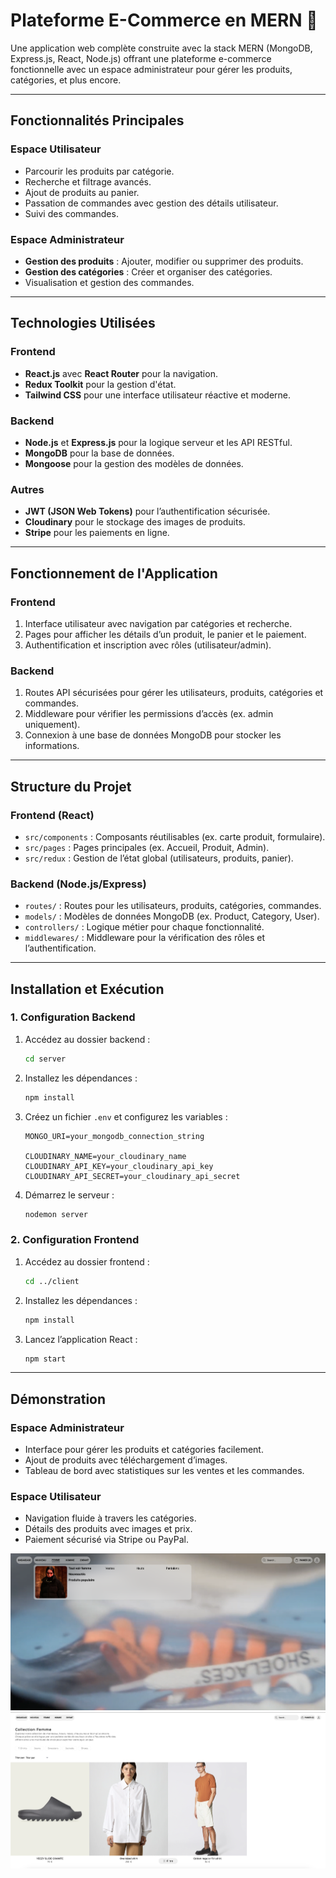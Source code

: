 # Plateforme E-Commerce en MERN 🛒

Une application web complète construite avec la stack MERN (MongoDB, Express.js, React, Node.js) offrant une plateforme e-commerce fonctionnelle avec un espace administrateur pour gérer les produits, catégories, et plus encore.

---

## Fonctionnalités Principales

### **Espace Utilisateur**
- Parcourir les produits par catégorie.
- Recherche et filtrage avancés.
- Ajout de produits au panier.
- Passation de commandes avec gestion des détails utilisateur.
- Suivi des commandes.

### **Espace Administrateur**
- **Gestion des produits** : Ajouter, modifier ou supprimer des produits.
- **Gestion des catégories** : Créer et organiser des catégories.
- Visualisation et gestion des commandes.

---

## Technologies Utilisées

### **Frontend**
- **React.js** avec **React Router** pour la navigation.
- **Redux Toolkit** pour la gestion d'état.
- **Tailwind CSS** pour une interface utilisateur réactive et moderne.

### **Backend**
- **Node.js** et **Express.js** pour la logique serveur et les API RESTful.
- **MongoDB** pour la base de données.
- **Mongoose** pour la gestion des modèles de données.

### **Autres**
- **JWT (JSON Web Tokens)** pour l’authentification sécurisée.
- **Cloudinary** pour le stockage des images de produits.
- **Stripe** pour les paiements en ligne.

---

## Fonctionnement de l'Application

### **Frontend**
1. Interface utilisateur avec navigation par catégories et recherche.
2. Pages pour afficher les détails d’un produit, le panier et le paiement.
3. Authentification et inscription avec rôles (utilisateur/admin).

### **Backend**
1. Routes API sécurisées pour gérer les utilisateurs, produits, catégories et commandes.
2. Middleware pour vérifier les permissions d’accès (ex. admin uniquement).
3. Connexion à une base de données MongoDB pour stocker les informations.

---

## Structure du Projet

### **Frontend (React)**
- `src/components` : Composants réutilisables (ex. carte produit, formulaire).
- `src/pages` : Pages principales (ex. Accueil, Produit, Admin).
- `src/redux` : Gestion de l’état global (utilisateurs, produits, panier).

### **Backend (Node.js/Express)**
- `routes/` : Routes pour les utilisateurs, produits, catégories, commandes.
- `models/` : Modèles de données MongoDB (ex. Product, Category, User).
- `controllers/` : Logique métier pour chaque fonctionnalité.
- `middlewares/` : Middleware pour la vérification des rôles et l’authentification.

---

## Installation et Exécution

### 1. **Configuration Backend**
1. Accédez au dossier backend :
   ```bash
   cd server
   ```
2. Installez les dépendances :
   ```bash
   npm install
   ```
3. Créez un fichier `.env` et configurez les variables :
   ```env
   MONGO_URI=your_mongodb_connection_string

   CLOUDINARY_NAME=your_cloudinary_name
   CLOUDINARY_API_KEY=your_cloudinary_api_key
   CLOUDINARY_API_SECRET=your_cloudinary_api_secret
   ```

4. Démarrez le serveur :
   ```bash
   nodemon server
   ```

### 2. **Configuration Frontend**
1. Accédez au dossier frontend :
   ```bash
   cd ../client
   ```
2. Installez les dépendances :
   ```bash
   npm install
   ```
3. Lancez l’application React :
   ```bash
   npm start
   ```

---

## Démonstration

### **Espace Administrateur**
- Interface pour gérer les produits et catégories facilement.
- Ajout de produits avec téléchargement d’images.
- Tableau de bord avec statistiques sur les ventes et les commandes.

### **Espace Utilisateur**
- Navigation fluide à travers les catégories.
- Détails des produits avec images et prix.
- Paiement sécurisé via Stripe ou PayPal.

![Aperçu de l'application](client/public/home.png)
![Aperçu de l'application](client/public/shop.png)

